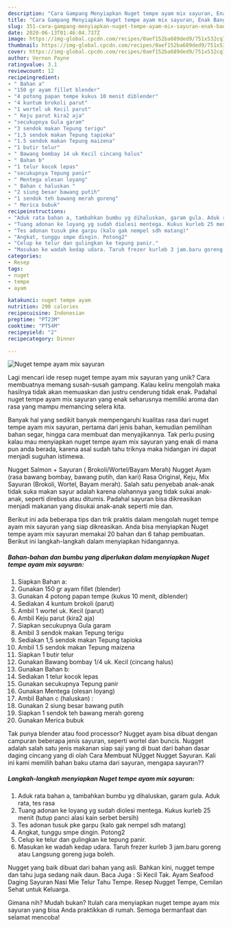 ```yaml
---
description: "Cara Gampang Menyiapkan Nuget tempe ayam mix sayuran, Enak Banget"
title: "Cara Gampang Menyiapkan Nuget tempe ayam mix sayuran, Enak Banget"
slug: 351-cara-gampang-menyiapkan-nuget-tempe-ayam-mix-sayuran-enak-banget
date: 2020-06-13T01:46:04.737Z
image: https://img-global.cpcdn.com/recipes/0aef152ba689ded9/751x532cq70/nuget-tempe-ayam-mix-sayuran-foto-resep-utama.jpg
thumbnail: https://img-global.cpcdn.com/recipes/0aef152ba689ded9/751x532cq70/nuget-tempe-ayam-mix-sayuran-foto-resep-utama.jpg
cover: https://img-global.cpcdn.com/recipes/0aef152ba689ded9/751x532cq70/nuget-tempe-ayam-mix-sayuran-foto-resep-utama.jpg
author: Vernon Payne
ratingvalue: 3.1
reviewcount: 12
recipeingredient:
- " Bahan a"
- "150 gr ayam fillet blender"
- "4 potong papan tempe kukus 10 menit diblender"
- "4 kuntum brokoli parut"
- "1 wortel uk Kecil parut"
- " Keju parut kira2 aja"
- "secukupnya Gula garam"
- "3 sendok makan Tepung terigu"
- "1,5 sendok makan Tepung tapioka"
- "1.5 sendok makan Tepung maizena"
- "1 butir telur"
- " Bawang bombay 14 uk Kecil cincang halus"
- " Bahan b"
- "1 telur kocok lepas"
- "secukupnya Tepung panir"
- " Mentega olesan loyang"
- " Bahan c haluskan "
- "2 siung besar bawang putih"
- "1 sendok teh bawang merah goreng"
- " Merica bubuk"
recipeinstructions:
- "Aduk rata bahan a, tambahkan bumbu yg dihaluskan, garam gula. Aduk rata, tes rasa"
- "Tuang adonan ke loyang yg sudah diolesi mentega. Kukus kurleb 25 menit (tutup panci alasi kain serbet bersih)"
- "Tes adonan tusuk pke garpu (kalo gak nempel sdh matang)"
- "Angkat, tunggu smpe dingin. Potong2"
- "Celup ke telur dan gulingkan ke tepung panir."
- "Masukan ke wadah kedap udara. Taruh frezer kurleb 3 jam.baru goreng atau Langsung goreng juga boleh."
categories:
- Resep
tags:
- nuget
- tempe
- ayam

katakunci: nuget tempe ayam 
nutrition: 290 calories
recipecuisine: Indonesian
preptime: "PT23M"
cooktime: "PT54M"
recipeyield: "2"
recipecategory: Dinner

---
```



![Nuget tempe ayam mix sayuran](https://img-global.cpcdn.com/recipes/0aef152ba689ded9/751x532cq70/nuget-tempe-ayam-mix-sayuran-foto-resep-utama.jpg)

Lagi mencari ide resep nuget tempe ayam mix sayuran yang unik? Cara membuatnya memang susah-susah gampang. Kalau keliru mengolah maka hasilnya tidak akan memuaskan dan justru cenderung tidak enak. Padahal nuget tempe ayam mix sayuran yang enak seharusnya memiliki aroma dan rasa yang mampu memancing selera kita.

Banyak hal yang sedikit banyak mempengaruhi kualitas rasa dari nuget tempe ayam mix sayuran, pertama dari jenis bahan, kemudian pemilihan bahan segar, hingga cara membuat dan menyajikannya. Tak perlu pusing kalau mau menyiapkan nuget tempe ayam mix sayuran yang enak di mana pun anda berada, karena asal sudah tahu triknya maka hidangan ini dapat menjadi suguhan istimewa.

Nugget Salmon + Sayuran ( Brokoli/Wortel/Bayam Merah) Nugget Ayam (rasa bawang bombay, bawang putih, dan kari) Rasa Original, Keju, Mix Sayuran (Brokoli, Wortel, Bayam merah). Salah satu penyebab anak-anak tidak suka makan sayur adalah karena olahannya yang tidak sukai anak-anak, seperti direbus atau ditumis. Padahal sayuran bisa dikreasikan menjadi makanan yang disukai anak-anak seperti mie dan.


Berikut ini ada beberapa tips dan trik praktis dalam mengolah nuget tempe ayam mix sayuran yang siap dikreasikan. Anda bisa menyiapkan Nuget tempe ayam mix sayuran memakai 20 bahan dan 6 tahap pembuatan. Berikut ini langkah-langkah dalam menyiapkan hidangannya.

<!--inarticleads1-->

##### Bahan-bahan dan bumbu yang diperlukan dalam menyiapkan Nuget tempe ayam mix sayuran:

1. Siapkan  Bahan a:
1. Gunakan 150 gr ayam fillet (blender)
1. Gunakan 4 potong papan tempe (kukus 10 menit, diblender)
1. Sediakan 4 kuntum brokoli (parut)
1. Ambil 1 wortel uk. Kecil (parut)
1. Ambil  Keju parut (kira2 aja)
1. Siapkan secukupnya Gula garam
1. Ambil 3 sendok makan Tepung terigu
1. Sediakan 1,5 sendok makan Tepung tapioka
1. Ambil 1.5 sendok makan Tepung maizena
1. Siapkan 1 butir telur
1. Gunakan  Bawang bombay 1/4 uk. Kecil (cincang halus)
1. Gunakan  Bahan b:
1. Sediakan 1 telur kocok lepas
1. Gunakan secukupnya Tepung panir
1. Gunakan  Mentega (olesan loyang)
1. Ambil  Bahan c (haluskan) :
1. Gunakan 2 siung besar bawang putih
1. Siapkan 1 sendok teh bawang merah goreng
1. Gunakan  Merica bubuk


Tak punya blender atau food processor? Nugget ayam bisa dibuat dengan campuran beberapa jenis sayuran, seperti wortel dan buncis. Nugget adalah salah satu jenis makanan siap saji yang di buat dari bahan dasar daging cincang yang di olah Cara Membuat NUgget Nugget Sayuran. Kali ini kami memilih bahan baku utama dari sayuran, mengapa sayuran?? 

<!--inarticleads2-->

##### Langkah-langkah menyiapkan Nuget tempe ayam mix sayuran:

1. Aduk rata bahan a, tambahkan bumbu yg dihaluskan, garam gula. Aduk rata, tes rasa
1. Tuang adonan ke loyang yg sudah diolesi mentega. Kukus kurleb 25 menit (tutup panci alasi kain serbet bersih)
1. Tes adonan tusuk pke garpu (kalo gak nempel sdh matang)
1. Angkat, tunggu smpe dingin. Potong2
1. Celup ke telur dan gulingkan ke tepung panir.
1. Masukan ke wadah kedap udara. Taruh frezer kurleb 3 jam.baru goreng atau Langsung goreng juga boleh.


Nugget yang baik dibuat dari bahan yang asli. Bahkan kini, nugget tempe dan tahu juga sedang naik daun. Baca Juga : Si Kecil Tak. Ayam Seafood Daging Sayuran Nasi Mie Telur Tahu Tempe. Resep Nugget Tempe, Cemilan Sehat untuk Keluarga. 

Gimana nih? Mudah bukan? Itulah cara menyiapkan nuget tempe ayam mix sayuran yang bisa Anda praktikkan di rumah. Semoga bermanfaat dan selamat mencoba!
